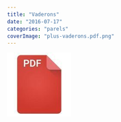 ```yaml
---
title: "Vaderons"
date: "2016-07-17"
categories: "parels"
coverImage: "plus-vaderons.pdf.png"
---
```


<!--more-->

[![pdf](images/2bdd26a893f94f1d69b5a89ee751a599-150x150.jpg)](https://storage.googleapis.com/geloven-leren/printerboekjes/plus-vaderons.pdf)
